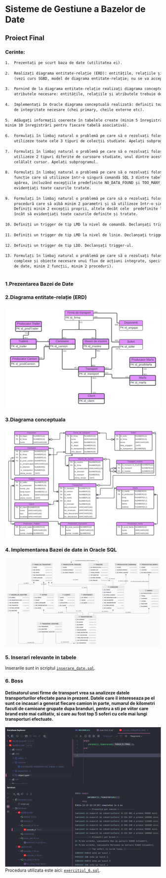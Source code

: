 # Sisteme de Gestiune a Bazelor de Date
## Proiect Final
### Cerinte:
```txt
1.  Prezentați pe scurt baza de date (utilitatea ei).

2.  Realizați diagrama entitate-relație (ERD): entitățile, relațiile și atributele trebuie definite în limba română
    (vezi curs SGBD, model de diagrama entitate-relație; nu se va accepta alt format).

3.  Pornind de la diagrama entitate-relație realizați diagrama conceptuală a modelului propus, integrând toate
    atributele necesare: entitățile, relațiile și atributele trebuie definite în limba română.

4.  Implementați în Oracle diagrama conceptuală realizată: definiți toate tabelele, adăugând toate  constrângerile 
    de integritate necesare (chei primary, cheile externe etc).

5.  Adăugați informații coerente în tabelele create (minim 5 înregistrări pentru fiecare entitate independentă; 
minim 10 înregistrări pentru fiecare tabelă asociativă).

6.  Formulați în limbaj natural o problemă pe care să o rezolvați folosind un subprogram stocat independent care să
    utilizeze toate cele 3 tipuri de colecții studiate. Apelați subprogramul.

7.  Formulați în limbaj natural o problemă pe care să o rezolvați folosind un subprogram stocat independent care să
    utilizeze 2 tipuri diferite de cursoare studiate, unul dintre acestea fiind cursor parametrizat, dependent de
    celălalt cursor. Apelați subprogramul.

8.  Formulați în limbaj natural o problemă pe care să o rezolvați folosind un subprogram stocat independent de tip
    funcție care să utilizeze într-o singură comandă SQL 3 dintre tabelele create. Tratați toate excepțiile care pot
    apărea, incluzând excepțiile predefinite NO_DATA_FOUND și TOO_MANY_ROWS. Apelați subprogramul astfel încât să
    evidențiați toate cazurile tratate.

9.  Formulați în limbaj natural o problemă pe care să o rezolvați folosind un subprogram stocat independent de tip
    procedură care să aibă minim 2 parametri și să utilizeze într-o singură  comandă SQL 5 dintre tabelele create.
    Definiți minim 2 excepții proprii, altele decât cele  predefinite la nivel de sistem. Apelați subprogramul astfel
    încât să evidențiați toate cazurile definite și tratate. 

10. Definiți un trigger de tip LMD la nivel de comandă. Declanșați trigger-ul.

11. Definiți un trigger de tip LMD la nivel de linie. Declanșați trigger-ul.

12. Definiți un trigger de tip LDD. Declanșați trigger-ul.

13. Formulați în limbaj natural o problemă pe care să o rezolvați folosind un pachet care să includă tipuri de date
    complexe și obiecte necesare unui flux de acțiuni integrate, specifice bazei de date definite (minim 2 tipuri
    de date, minim 2 funcții, minim 2 proceduri).
```
#
### 1.Prezentarea Bazei de Date
### 2.Diagrama entitate-relație (ERD)
![alt text](images/ERD.png)
### 3.Diagrama conceptuala
![alt text](images/conceptuala.png)
### 4. Implementarea Bazei de date in Oracle SQL
![alt text](images/diagrama_generata.png)
### 5. Inserari relevante in tabele
Inserarile sunt in scriptul [`inserare_date.sql`](inserare_date.sql).
### 6. Boss
#### Detinatorul unei firme de transport vrea sa analizeze datele transporturilor efectate pana in prezent. Datele care il intereseaza pe el sunt ce incasari a generat fiecare camion in parte, numarul de kilometri facuti de camioane grupate dupa branduri, pentru a sti pe viitor care brand este mai calitativ, si care au fost top 5 soferi cu cele mai lungi transporturi efectuate.
![img.png](images/ex6.png)
Procedura utilizata este aici: [`exercitiul_6.sql`](exercitiul_6.sql).
